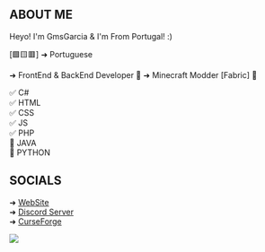 ## ABOUT ME
Heyo! I'm GmsGarcia & I'm From Portugal! :)  

[🟩🟨🟥] ➜ Portuguese

➜ FrontEnd & BackEnd Developer 🌉
➜ Minecraft Modder [Fabric] 🌄

✅ C#   
✅ HTML    
✅ CSS  
✅ JS  
✅ PHP  
📖 JAVA  
📖 PYTHON  

## SOCIALS
➜ [WebSite](http://gmsgarcia.ga)  
➜ [Discord Server](https://discord.gg/VSgTpTGZ8A)  
➜ [CurseForge](https://authors.curseforge.com/members/gmsg4rci4)  


![](https://komarev.com/ghpvc/?username=GmsGarcia&style=flat-square&color=blue)

